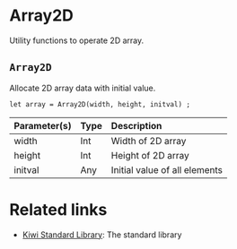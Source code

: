 # Array2D
Utility functions to operate 2D array.

## `Array2D`
Allocate 2D array data with initial value.
````
let array = Array2D(width, height, initval) ;
````

|Parameter(s)   |Type   |Description                |
|:--            |:--    |:--                        |
|width          |Int    |Width of 2D array          |
|height         |Int    |Height of 2D array         |
|initval        |Any    |Initial value of all elements  |

# Related links
* [Kiwi Standard Library](https://github.com/steelwheels/KiwiScript/blob/master/KiwiLibrary/Document/Library.md): The standard library 
